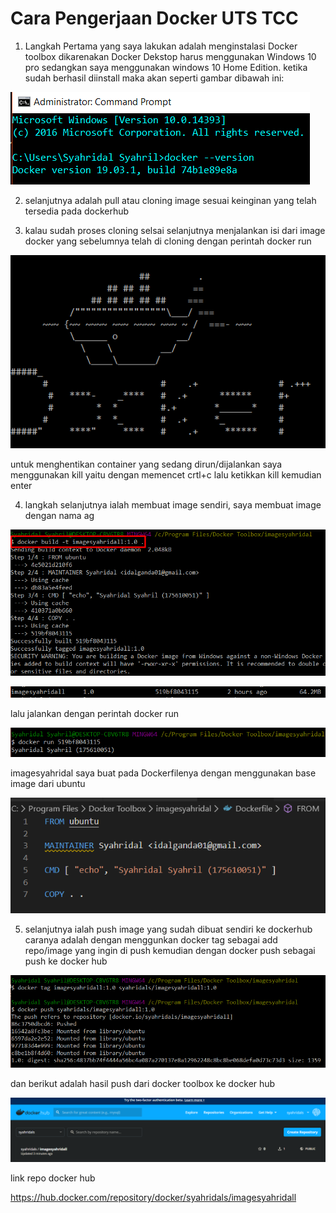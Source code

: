 <h1>Cara Pengerjaan Docker UTS TCC</h1>

1. Langkah Pertama yang saya lakukan adalah menginstalasi Docker toolbox dikarenakan Docker Dekstop harus menggunakan Windows 10 pro sedangkan saya menggunakan windows 10 Home Edition. ketika sudah berhasil diinstall maka akan seperti gambar dibawah ini:

 ![versidocker](versidocker.png)

2. selanjutnya adalah pull atau cloning image sesuai keinginan yang telah tersedia pada dockerhub 

3. kalau sudah proses cloning selsai selanjutnya menjalankan isi dari image docker yang sebelumnya telah di cloning dengan perintah docker run

![versidocker](imagedocker.png)

untuk menghentikan container yang sedang dirun/dijalankan saya menggunakan kill yaitu dengan memencet crtl+c lalu ketikkan kill kemudian enter

4. langkah selanjutnya ialah membuat image sendiri, saya membuat image dengan nama ag

![versidocker](imagesyahridall.png)

![versidocker](dockerimage.png)

lalu jalankan dengan perintah docker run

![versidocker](run.png)

imagesyahridal saya buat pada Dockerfilenya dengan menggunakan base image dari ubuntu

![versidocker](Dockerfile.png)

5. selanjutnya ialah push image yang sudah dibuat sendiri ke dockerhub caranya adalah dengan menggunkan docker tag sebagai add repo/image yang ingin di push kemudian dengan docker push sebagai push ke docker hub

![versidocker](pushimage.png)

dan berikut adalah hasil push dari docker toolbox ke docker hub

![versidocker](Dockerhub.png)

link repo docker hub

https://hub.docker.com/repository/docker/syahridals/imagesyahridall
